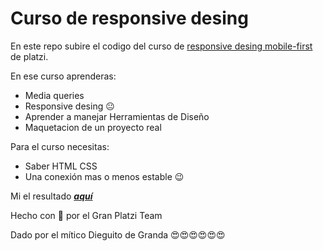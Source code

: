 # Curso de responsive desing
En este repo subire el codigo del curso de [responsive desing mobile-first](https://platzi.com/cursos/mobile-first/ "responsive desing") de platzi. 

En ese curso aprenderas:
* Media queries
* Responsive desing 😐
* Aprender a manejar Herramientas de Diseño
* Maquetacion de un proyecto real

Para el curso necesitas: 
* Saber HTML CSS
* Una conexión mas o menos estable 😉

Mi el resultado [**_aquí_**](https://felixverdugo.github.io/resposive-proyect/ "aquí ")

Hecho con 💚 por el Gran Platzi Team

Dado por el mítico Dieguito de Granda 😍😍😍😍😍😍